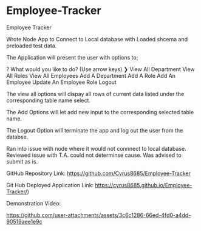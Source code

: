 # Employee-Tracker
Employee Tracker

Wrote Node App to Connect to Local database with Loaded shcema and preloaded test data.

The Application will present the user with options to;

? What would you like to do? (Use arrow keys)
❯ View All Department 
  View All Roles 
  View All Employees 
  Add A Department 
  Add A Role 
  Add An Employee 
  Update An Employee Role 
  Logout

The view all options will dispay all rows of current data listed under the corresponding table name select.

The Add Options will let add new input to the corresponding selected table name.

The Logout Option will terminate the app and log out the user from the databse.

Ran into issue with node where it would not connnect to local database. Reviewed issue with T.A. could not determinse cause. Was advised to submit as is.

GitHub Repository Link: https://github.com/Cyrus8685/Employee-Tracker

Git Hub Deployed Application Link: https://cyrus8685.github.io/Employee-Tracker/)

Demonstration Video:

https://github.com/user-attachments/assets/3c6c1286-66ed-4fd0-a4dd-90519aee1e9c
